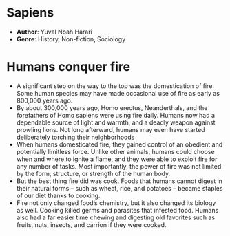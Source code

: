 # Sapiens
- **Author**: Yuval Noah Harari 
- **Genre**: History, Non-fiction, Sociology 

# Humans conquer fire
- A significant step on the way to the top was the domestication of fire. Some human species may have made occasional use of fire as early as 800,000 years ago.
- By about 300,000 years ago, Homo erectus, Neanderthals, and the forefathers of Homo sapiens were using fire daily. Humans now had a dependable source of light and warmth, and a deadly weapon against prowling lions. Not long afterward, humans may even have started deliberately torching their neighborhoods
- When humans domesticated fire, they gained control of an obedient and potentially limitless force. Unlike other animals, humans could choose when and where to ignite a flame, and they were able to exploit fire for any number of tasks. Most importantly, the power of fire was not limited by the form, structure, or strength of the human body.
- But the best thing fire did was cook. Foods that humans cannot digest in their natural forms – such as wheat, rice, and potatoes – became staples of our diet thanks to cooking. 
- Fire not only changed food’s chemistry, but it also changed its biology as well. Cooking killed germs and parasites that infested food.  Humans also had a far easier time chewing and digesting old favorites such as fruits, nuts, insects, and carrion if they were cooked.